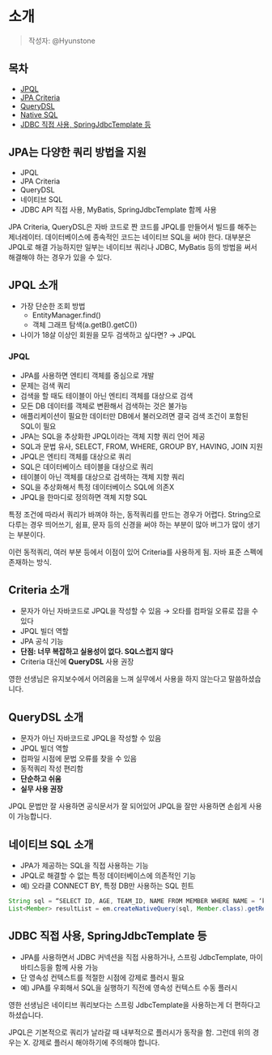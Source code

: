 # 소개
> 작성자: @Hyunstone

## 목차
 - [JPQL](#jpql-소개)
 - [JPA Criteria](#criteria-소개)
 - [QueryDSL](#querydsl-소개)
 - [Native SQL](#네이티브-sql-소개)
 - [JDBC 직접 사용, SpringJdbcTemplate 등](#jdbc-직접-사용-springjdbctemplate-등)

## JPA는 다양한 쿼리 방법을 지원
- JPQL
- JPA Criteria
- QueryDSL
- 네이티브 SQL
- JDBC API 직접 사용, MyBatis, SpringJdbcTemplate 함께 사용

JPA Criteria, QueryDSL은 자바 코드로 짠 코드를 JPQL를 만들어서 빌드를 해주는 제너레이터. 데이터베이스에 종속적인 코드는 네이티브 SQL을 써야 한다. 대부분은 JPQL로 해결 가능하지만 일부는 네이티브 쿼리나 JDBC, MyBatis 등의 방법을 써서 해결해야 하는 경우가 있을 수 있다.

## JPQL 소개

- 가장 단순한 조회 방법
    - EntityManager.find()
    - 객체 그래프 탐색(a.getB().getC())
- 나이가 18살 이상인 회원을 모두 검색하고 싶다면? → JPQL

### JPQL

- JPA를 사용하면 엔티티 객체를 중심으로 개발
- 문제는 검색 쿼리
- 검색을 할 때도 테이블이 아닌 엔티티 객체를 대상으로 검색
- 모든 DB 데이터를 객체로 변환해서 검색하는 것은 불가능
- 애플리케이션이 필요한 데이터만 DB에서 불러오려면 결국 검색 조건이 포함된 SQL이 필요
- JPA는 SQL을 추상화한 JPQL이라는 객체 지향 쿼리 언어 제공
- SQL과 문법 유사, SELECT, FROM, WHERE, GROUP BY, HAVING, JOIN 지원
- JPQL은 엔티티 객체를 대상으로 쿼리
- SQL은 데이터베이스 테이블을 대상으로 쿼리
- 테이블이 아닌 객체를 대상으로 검색하는 객체 지향 쿼리
- SQL을 추상화해서 특정 데이터베이스 SQL에 의존X
- JPQL을 한마디로 정의하면 객체 지향 SQL

특정 조건에 따라서 쿼리가 바껴야 하는, 동적쿼리를 만드는 경우가 어렵다. String으로 다루는 경우 띄어쓰기, 쉼표, 문자 등의 신경을 써야 하는 부분이 많아 버그가 많이 생기는 부분이다.

이런 동적쿼리, 여러 부분 등에서 이점이 있어 Criteria를 사용하게 됨. 자바 표준 스펙에 존재하는 방식.

## Criteria 소개

- 문자가 아닌 자바코드로 JPQL을 작성할 수 있음 → 오타를 컴파일 오류로 잡을 수 있다
- JPQL 빌더 역할
- JPA 공식 기능
- **단점: 너무 복잡하고 실용성이 없다. SQL스럽지 않다**
- Criteria 대신에 **QueryDSL** 사용 권장

영한 선생님은 유지보수에서 어려움을 느껴 실무에서 사용을 하지 않는다고 말씀하셨습니다.

## QueryDSL 소개

- 문자가 아닌 자바코드로 JPQL을 작성할 수 있음
- JPQL 빌더 역할
- 컴파일 시점에 문법 오류를 찾을 수 있음
- 동적쿼리 작성 편리함
- **단순하고 쉬움**
- **실무 사용 권장**

JPQL 문법만 잘 사용하면 공식문서가 잘 되어있어 JPQL을 잘만 사용하면 손쉽게 사용이 가능합니다.

## 네이티브 SQL 소개

- JPA가 제공하는 SQL을 직접 사용하는 기능
- JPQL로 해결할 수 없는 특정 데이터베이스에 의존적인 기능
- 예) 오라클 CONNECT BY, 특정 DB만 사용하는 SQL 힌트

```java
String sql = “SELECT ID, AGE, TEAM_ID, NAME FROM MEMBER WHERE NAME = ‘kim’"; 
List<Member> resultList = em.createNativeQuery(sql, Member.class).getResultList();
```

## JDBC 직접 사용, SpringJdbcTemplate 등

- JPA를 사용하면서 JDBC 커넥션을 직접 사용하거나, 스프링 JdbcTemplate, 마이바티스등을 함께 사용 가능
- 단 영속성 컨텍스트를 적절한 시점에 강제로 플러시 필요
- 예) JPA를 우회해서 SQL을 실행하기 직전에 영속성 컨텍스트
수동 플러시

영한 선생님은 네이티브 쿼리보다는 스프링 JdbcTemplate을 사용하는게 더 편하다고 하셨습니다.

JPQL은 기본적으로 쿼리가 날라갈 때 내부적으로 플러시가 동작을 함. 그런데 위의 경우는 X. 강제로 플러시 해야하기에 주의해야 합니다.